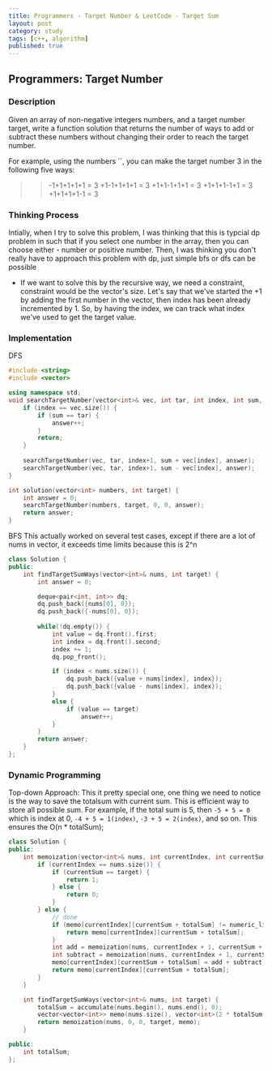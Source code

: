 ```yaml
---
title: Programmers - Target Number & LeetCode - Target Sum
layout: post
category: study
tags: [c++, algorithm]
published: true
---
```


## Programmers: Target Number

### Description
Given an array of non-negative integers numbers, and a target number target, write a function solution that returns the number of ways to add or subtract these numbers without changing their order to reach the target number.

For example, using the numbers ``, you can make the target number 3 in the following five ways:

>> -1+1+1+1+1 = 3
>> +1-1+1+1+1 = 3
>> +1+1-1+1+1 = 3
>> +1+1+1-1+1 = 3
>> +1+1+1+1-1 = 3

### Thinking Process

Intially, when I try to solve this problem, I was thinking that this is typcial dp problem in such that if you select one number in the array, then you can choose either - number or positive number. Then, I was thinking you don't really have to approach this problem with dp, just simple bfs or dfs can be possible
- If we want to solve this by the recursive way, we need a constraint, constraint would be the vector's size. Let's say that we've started the +1 by adding the first number in the vector, then index has been already incremented by 1. So, by having the index, we can track what index we've used to get the target value.

### Implementation
DFS
```c++
#include <string>
#include <vector>

using namespace std;
void searchTargetNumber(vector<int>& vec, int tar, int index, int sum, int& answer) {
    if (index == vec.size()) {
        if (sum == tar) {
            answer++;
        }
        return;
    }
    
    searchTargetNumber(vec, tar, index+1, sum + vec[index], answer);
    searchTargetNumber(vec, tar, index+1, sum - vec[index], answer);
}

int solution(vector<int> numbers, int target) {
    int answer = 0;
    searchTargetNumber(numbers, target, 0, 0, answer);
    return answer;
}
```

BFS
This actually worked on several test cases, except if there are a lot of nums in vector, it exceeds time limits because this is 2^n
```c++
class Solution {
public:
    int findTargetSumWays(vector<int>& nums, int target) {
        int answer = 0;

        deque<pair<int, int>> dq;
        dq.push_back({nums[0], 0});
        dq.push_back({-nums[0], 0});
        
        while(!dq.empty()) {
            int value = dq.front().first;
            int index = dq.front().second;
            index += 1;
            dq.pop_front();

            if (index < nums.size()) {
                dq.push_back({value + nums[index], index});
                dq.push_back({value - nums[index], index});
            } 
            else {
                if (value == target)
                    answer++;
            }
        }
        return answer;
    }
};
```

### Dynamic Programming
Top-down Approach: This it pretty special one, one thing we need to notice is the way to save the totalsum with current sum. This is efficient way to store all possible sum. For example, if the total sum is 5, then `-5 + 5 = 0` which is index at 0, `-4 + 5 = 1(index)`, `-3 + 5 = 2(index)`, and so on. This ensures the O(n * totalSum);
```c++
class Solution {
public:
    int memoization(vector<int>& nums, int currentIndex, int currentSum, int target, vector<vector<int>>& memo) {
        if (currentIndex == nums.size()) {
            if (currentSum == target) {
                return 1;
            } else {
                return 0;
            }
        } else {
            // done
            if (memo[currentIndex][currentSum + totalSum] != numeric_limits<int>::min()) {
                return memo[currentIndex][currentSum + totalSum];
            }
            int add = memoization(nums, currentIndex + 1, currentSum + nums[currentIndex], target, memo);
            int subtract = memoization(nums, currentIndex + 1, currentSum - nums[currentIndex], target, memo);
            memo[currentIndex][currentSum + totalSum] = add + subtract;
            return memo[currentIndex][currentSum + totalSum];
        }
    }

    int findTargetSumWays(vector<int>& nums, int target) {
        totalSum = accumulate(nums.begin(), nums.end(), 0);
        vector<vector<int>> memo(nums.size(), vector<int>(2 * totalSum + 1, numeric_limits<int>::min()));
        return memoization(nums, 0, 0, target, memo);
    }

public:
    int totalSum;
};
```